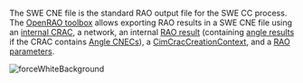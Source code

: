 The SWE CNE file is the standard RAO output file for the SWE CC process.  
The [OpenRAO toolbox](https://github.com/powsybl/powsybl-open-rao/tree/main/data/result-exporter/swe-cne-exporter)
allows exporting RAO results in a SWE CNE file using an [internal CRAC](/input-data/crac/json.md), a network, an internal [RAO result](/output-data/rao-result/rao-result-json.md) 
(containing [angle results](/castor/angle-monitoring/angle-monitoring.md) if the CRAC contains [Angle CNECs](/input-data/crac/json.md#angle-cnecs)), 
a [CimCracCreationContext](/input-data/crac/creation-context.md#cim), and a [RAO parameters](/parameters/parameters.md).

![forceWhiteBackground](/_static/img/swe-cne.png)
